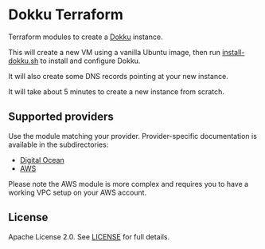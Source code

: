 # Dokku Terraform

Terraform modules to create a [Dokku](http://dokku.viewdocs.io/dokku/) instance.

This will create a new VM using a vanilla Ubuntu image, then run
[install-dokku.sh](scripts/install-dokku.sh) to install and configure Dokku.

It will also create some DNS records pointing at your new instance.

It will take about 5 minutes to create a new instance from scratch.

## Supported providers

Use the module matching your provider. Provider-specific documentation is
available in the subdirectories:

* [Digital Ocean](digitalocean/)
* [AWS](aws/)

Please note the AWS module is more complex and requires you to have a working
VPC setup on your AWS account.

## License

Apache License 2.0. See [LICENSE](LICENSE) for full details.
